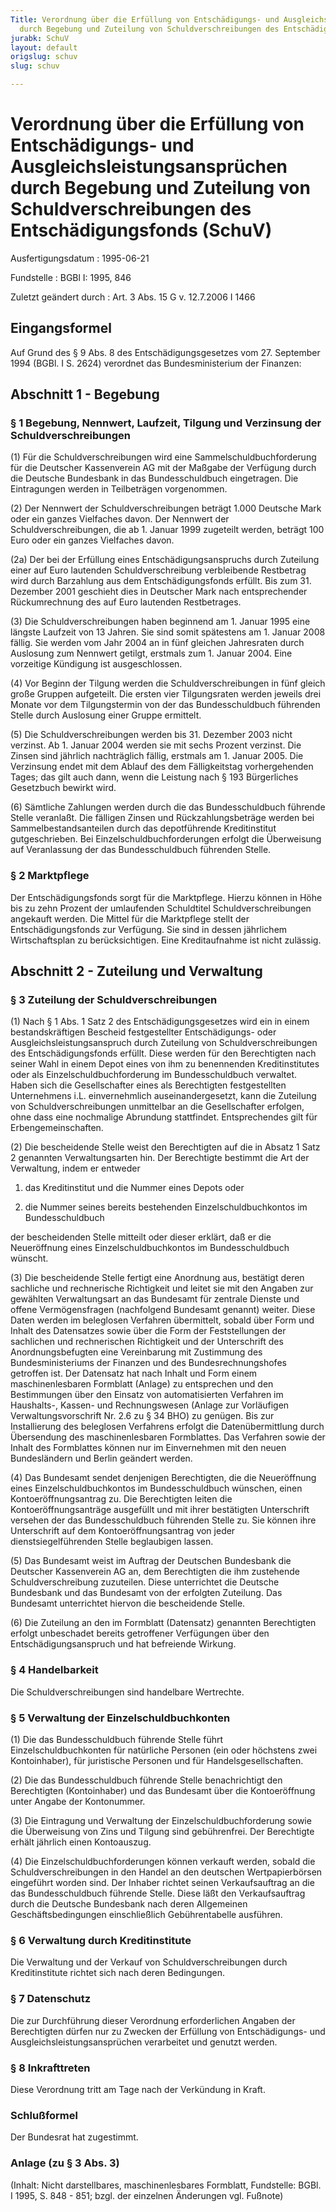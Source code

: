 ```yaml
---
Title: Verordnung über die Erfüllung von Entschädigungs- und Ausgleichsleistungsansprüchen
  durch Begebung und Zuteilung von Schuldverschreibungen des Entschädigungsfonds
jurabk: SchuV
layout: default
origslug: schuv
slug: schuv

---
```


# Verordnung über die Erfüllung von Entschädigungs- und Ausgleichsleistungsansprüchen durch Begebung und Zuteilung von Schuldverschreibungen des Entschädigungsfonds (SchuV)

Ausfertigungsdatum
:   1995-06-21

Fundstelle
:   BGBl I: 1995, 846

Zuletzt geändert durch
:   Art. 3 Abs. 15 G v. 12.7.2006 I 1466


## Eingangsformel

Auf Grund des § 9 Abs. 8 des Entschädigungsgesetzes vom 27. September 1994 (BGBl. I S. 2624) verordnet das Bundesministerium der Finanzen:


## Abschnitt 1 - Begebung



### § 1 Begebung, Nennwert, Laufzeit, Tilgung und Verzinsung der Schuldverschreibungen

(1) Für die Schuldverschreibungen wird eine Sammelschuldbuchforderung für die Deutscher Kassenverein AG mit der Maßgabe der Verfügung durch die Deutsche Bundesbank in das Bundesschuldbuch eingetragen. Die Eintragungen werden in Teilbeträgen vorgenommen.

(2) Der Nennwert der Schuldverschreibungen beträgt 1.000 Deutsche Mark oder ein ganzes Vielfaches davon. Der Nennwert der Schuldverschreibungen, die ab 1. Januar 1999 zugeteilt werden, beträgt 100 Euro oder ein ganzes Vielfaches davon.

(2a) Der bei der Erfüllung eines Entschädigungsanspruchs durch Zuteilung einer auf Euro lautenden Schuldverschreibung verbleibende Restbetrag wird durch Barzahlung aus dem Entschädigungsfonds erfüllt. Bis zum 31. Dezember 2001 geschieht dies in Deutscher Mark nach entsprechender Rückumrechnung des auf Euro lautenden Restbetrages.

(3) Die Schuldverschreibungen haben beginnend am 1. Januar 1995 eine längste Laufzeit von 13 Jahren. Sie sind somit spätestens am 1. Januar 2008 fällig. Sie werden vom Jahr 2004 an in fünf gleichen Jahresraten durch Auslosung zum Nennwert getilgt, erstmals zum 1. Januar 2004. Eine vorzeitige Kündigung ist ausgeschlossen.

(4) Vor Beginn der Tilgung werden die Schuldverschreibungen in fünf gleich große Gruppen aufgeteilt. Die ersten vier Tilgungsraten werden jeweils drei Monate vor dem Tilgungstermin von der das Bundesschuldbuch führenden Stelle durch Auslosung einer Gruppe ermittelt.

(5) Die Schuldverschreibungen werden bis 31. Dezember 2003 nicht verzinst. Ab 1. Januar 2004 werden sie mit sechs Prozent verzinst. Die Zinsen sind jährlich nachträglich fällig, erstmals am 1. Januar 2005. Die Verzinsung endet mit dem Ablauf des dem Fälligkeitstag vorhergehenden Tages; das gilt auch dann, wenn die Leistung nach § 193 Bürgerliches Gesetzbuch bewirkt wird.

(6) Sämtliche Zahlungen werden durch die das Bundesschuldbuch führende Stelle veranlaßt. Die fälligen Zinsen und Rückzahlungsbeträge werden bei Sammelbestandsanteilen durch das depotführende Kreditinstitut gutgeschrieben. Bei Einzelschuldbuchforderungen erfolgt die Überweisung auf Veranlassung der das Bundesschuldbuch führenden Stelle.


### § 2 Marktpflege

Der Entschädigungsfonds sorgt für die Marktpflege. Hierzu können in Höhe bis zu zehn Prozent der umlaufenden Schuldtitel Schuldverschreibungen angekauft werden. Die Mittel für die Marktpflege stellt der Entschädigungsfonds zur Verfügung. Sie sind in dessen jährlichem Wirtschaftsplan zu berücksichtigen. Eine Kreditaufnahme ist nicht zulässig.


## Abschnitt 2 - Zuteilung und Verwaltung



### § 3 Zuteilung der Schuldverschreibungen

(1) Nach § 1 Abs. 1 Satz 2 des Entschädigungsgesetzes wird ein in einem bestandskräftigen Bescheid festgestellter Entschädigungs- oder Ausgleichsleistungsanspruch durch Zuteilung von Schuldverschreibungen des Entschädigungsfonds erfüllt. Diese werden für den Berechtigten nach seiner Wahl in einem Depot eines von ihm zu benennenden Kreditinstitutes oder als Einzelschuldbuchforderung im Bundesschuldbuch verwaltet. Haben sich die Gesellschafter eines als Berechtigten festgestellten Unternehmens i.L. einvernehmlich auseinandergesetzt, kann die Zuteilung von Schuldverschreibungen unmittelbar an die Gesellschafter erfolgen, ohne dass eine nochmalige Abrundung stattfindet. Entsprechendes gilt für Erbengemeinschaften.

(2) Die bescheidende Stelle weist den Berechtigten auf die in Absatz 1 Satz 2 genannten Verwaltungsarten hin. Der Berechtigte bestimmt die Art der Verwaltung, indem er entweder

1.  das Kreditinstitut und die Nummer eines Depots oder


2.  die Nummer seines bereits bestehenden Einzelschuldbuchkontos im Bundesschuldbuch



der bescheidenden Stelle mitteilt oder dieser erklärt, daß er die Neueröffnung eines Einzelschuldbuchkontos im Bundesschuldbuch wünscht.

(3) Die bescheidende Stelle fertigt eine Anordnung aus, bestätigt deren sachliche und rechnerische Richtigkeit und leitet sie mit den Angaben zur gewählten Verwaltungsart an das Bundesamt für zentrale Dienste und offene Vermögensfragen (nachfolgend Bundesamt genannt) weiter. Diese Daten werden im beleglosen Verfahren übermittelt, sobald über Form und Inhalt des Datensatzes sowie über die Form der Feststellungen der sachlichen und rechnerischen Richtigkeit und der Unterschrift des Anordnungsbefugten eine Vereinbarung mit Zustimmung des Bundesministeriums der Finanzen und des Bundesrechnungshofes getroffen ist. Der Datensatz hat nach Inhalt und Form einem maschinenlesbaren Formblatt (Anlage) zu entsprechen und den Bestimmungen über den Einsatz von automatisierten Verfahren im Haushalts-, Kassen- und Rechnungswesen (Anlage zur Vorläufigen Verwaltungsvorschrift Nr. 2.6 zu § 34 BHO) zu genügen. Bis zur Installierung des beleglosen Verfahrens erfolgt die Datenübermittlung durch Übersendung des maschinenlesbaren Formblattes. Das Verfahren sowie der Inhalt des Formblattes können nur im Einvernehmen mit den neuen Bundesländern und Berlin geändert werden.

(4) Das Bundesamt sendet denjenigen Berechtigten, die die Neueröffnung eines Einzelschuldbuchkontos im Bundesschuldbuch wünschen, einen Kontoeröffnungsantrag zu. Die Berechtigten leiten die Kontoeröffnungsanträge ausgefüllt und mit ihrer bestätigten Unterschrift versehen der das Bundesschuldbuch führenden Stelle zu. Sie können ihre Unterschrift auf dem Kontoeröffnungsantrag von jeder dienstsiegelführenden Stelle beglaubigen lassen.

(5) Das Bundesamt weist im Auftrag der Deutschen Bundesbank die Deutscher Kassenverein AG an, dem Berechtigten die ihm zustehende Schuldverschreibung zuzuteilen. Diese unterrichtet die Deutsche Bundesbank und das Bundesamt von der erfolgten Zuteilung. Das Bundesamt unterrichtet hiervon die bescheidende Stelle.

(6) Die Zuteilung an den im Formblatt (Datensatz) genannten Berechtigten erfolgt unbeschadet bereits getroffener Verfügungen über den Entschädigungsanspruch und hat befreiende Wirkung.


### § 4 Handelbarkeit

Die Schuldverschreibungen sind handelbare Wertrechte.


### § 5 Verwaltung der Einzelschuldbuchkonten

(1) Die das Bundesschuldbuch führende Stelle führt Einzelschuldbuchkonten für natürliche Personen (ein oder höchstens zwei Kontoinhaber), für juristische Personen und für Handelsgesellschaften.

(2) Die das Bundesschuldbuch führende Stelle benachrichtigt den Berechtigten (Kontoinhaber) und das Bundesamt über die Kontoeröffnung unter Angabe der Kontonummer.

(3) Die Eintragung und Verwaltung der Einzelschuldbuchforderung sowie die Überweisung von Zins und Tilgung sind gebührenfrei. Der Berechtigte erhält jährlich einen Kontoauszug.

(4) Die Einzelschuldbuchforderungen können verkauft werden, sobald die Schuldverschreibungen in den Handel an den deutschen Wertpapierbörsen eingeführt worden sind. Der Inhaber richtet seinen Verkaufsauftrag an die das Bundesschuldbuch führende Stelle. Diese läßt den Verkaufsauftrag durch die Deutsche Bundesbank nach deren Allgemeinen Geschäftsbedingungen einschließlich Gebührentabelle ausführen.


### § 6 Verwaltung durch Kreditinstitute

Die Verwaltung und der Verkauf von Schuldverschreibungen durch Kreditinstitute richtet sich nach deren Bedingungen.


### § 7 Datenschutz

Die zur Durchführung dieser Verordnung erforderlichen Angaben der Berechtigten dürfen nur zu Zwecken der Erfüllung von Entschädigungs- und Ausgleichsleistungsansprüchen verarbeitet und genutzt werden.


### § 8 Inkrafttreten

Diese Verordnung tritt am Tage nach der Verkündung in Kraft.


### Schlußformel

Der Bundesrat hat zugestimmt.


### Anlage (zu § 3 Abs. 3)

(Inhalt: Nicht darstellbares, maschinenlesbares Formblatt,
Fundstelle: BGBl. I 1995, S. 848 - 851;
bzgl. der einzelnen Änderungen vgl. Fußnote)

